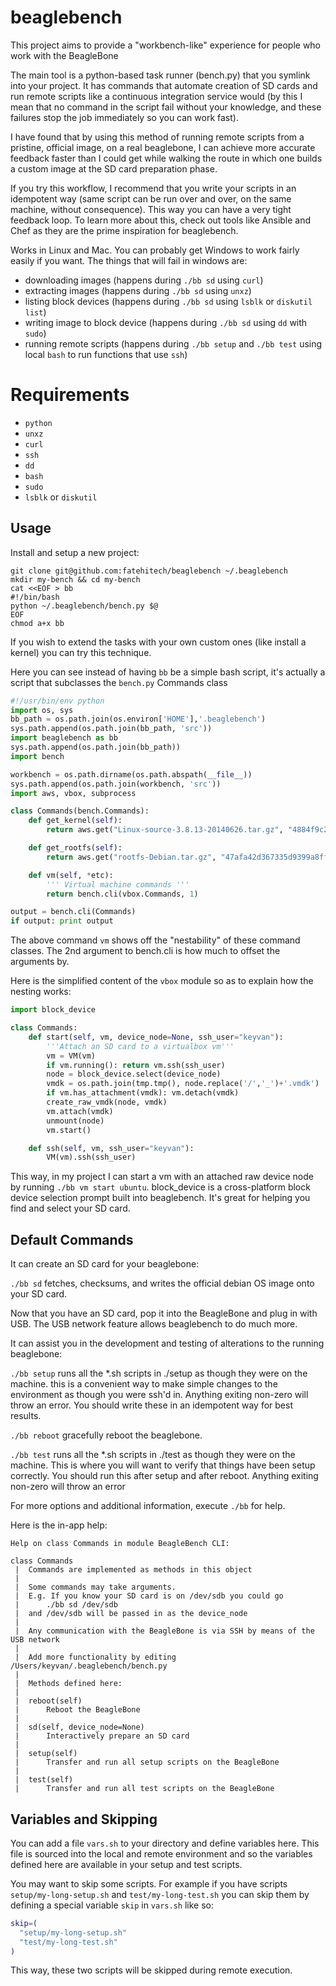 # beaglebench

This project aims to provide a "workbench-like" experience for people who work with the BeagleBone

The main tool is a python-based task runner (bench.py) that you symlink into your project. It has commands that automate creation of SD cards and run remote scripts like a continuous integration service would (by this I mean that no command in the script fail without your knowledge, and these failures stop the job immediately so you can work fast).

I have found that by using this method of running remote scripts from a pristine, official image, on a real beaglebone, I can achieve more accurate feedback faster than I could get while walking the route in which one builds a custom image at the SD card preparation phase.

If you try this workflow, I recommend that you write your scripts in an idempotent way (same script can be run over and over, on the same machine, without consequence). This way you can have a very tight feedback loop. To learn more about this, check out tools like Ansible and Chef as they are the prime inspiration for beaglebench.

Works in Linux and Mac. You can probably get Windows to work fairly easily if you want. The things that will fail in windows are:

* downloading images (happens during `./bb sd` using `curl`)
* extracting images (happens during `./bb sd` using `unxz`)
* listing block devices (happens during `./bb sd` using `lsblk` or `diskutil list`)
* writing image to block device (happens during `./bb sd` using `dd` with `sudo`)
* running remote scripts (happens during `./bb setup` and `./bb test` using local `bash` to run functions that use `ssh`)

# Requirements

* `python`
* `unxz`
* `curl`
* `ssh`
* `dd`
* `bash`
* `sudo`
* `lsblk` or `diskutil`

## Usage

Install and setup a new project:

```
git clone git@github.com:fatehitech/beaglebench ~/.beaglebench
mkdir my-bench && cd my-bench
cat <<EOF > bb
#!/bin/bash
python ~/.beaglebench/bench.py $@
EOF
chmod a+x bb
```

If you wish to extend the tasks with your own custom ones (like install a kernel) you can try this technique.

Here you can see instead of having `bb` be a simple bash script, it's actually a script that subclasses the `bench.py` Commands class

```python
#!/usr/bin/env python
import os, sys
bb_path = os.path.join(os.environ['HOME'],'.beaglebench')
sys.path.append(os.path.join(bb_path, 'src'))
import beaglebench as bb
sys.path.append(os.path.join(bb_path))
import bench

workbench = os.path.dirname(os.path.abspath(__file__))
sys.path.append(os.path.join(workbench, 'src'))
import aws, vbox, subprocess

class Commands(bench.Commands):
    def get_kernel(self):
        return aws.get("Linux-source-3.8.13-20140626.tar.gz", "4884f9c2502aecae8fe9cc9d7fa972b8")

    def get_rootfs(self):
        return aws.get("rootfs-Debian.tar.gz", "47afa42d367335d9399a8ff95b855d71")

    def vm(self, *etc):
        ''' Virtual machine commands '''
        return bench.cli(vbox.Commands, 1)

output = bench.cli(Commands)
if output: print output
```

The above command `vm` shows off the "nestability" of these command classes. The 2nd argument to bench.cli is how much to offset the arguments by.

Here is the simplified content of the `vbox` module so as to explain how the nesting works:

```python
import block_device

class Commands:
    def start(self, vm, device_node=None, ssh_user="keyvan"):
        '''Attach an SD card to a virtualbox vm'''
        vm = VM(vm)
        if vm.running(): return vm.ssh(ssh_user)
        node = block_device.select(device_node)
        vmdk = os.path.join(tmp.tmp(), node.replace('/','_')+'.vmdk')
        if vm.has_attachment(vmdk): vm.detach(vmdk)
        create_raw_vmdk(node, vmdk)
        vm.attach(vmdk)
        unmount(node)
        vm.start()

    def ssh(self, vm, ssh_user="keyvan"):
        VM(vm).ssh(ssh_user)
```

This way, in my project I can start a vm with an attached raw device node by running `./bb vm start ubuntu`. block_device is a cross-platform block device selection prompt built into beaglebench. It's great for helping you find and select your SD card.

## Default Commands

It can create an SD card for your beaglebone:

`./bb sd` fetches, checksums, and writes the official debian OS image onto your SD card.

Now that you have an SD card, pop it into the BeagleBone and plug in with USB. The USB network feature allows beaglebench to do much more.

It can assist you in the development and testing of alterations to the running beaglebone:

`./bb setup` runs all the *.sh scripts in ./setup as though they were on the machine. this is a convenient way to make simple changes to the environment as though you were ssh'd in. Anything exiting non-zero will throw an error. You should write these in an idempotent way for best results.

`./bb reboot` gracefully reboot the beaglebone.

`./bb test` runs all the *.sh scripts in ./test as though they were on the machine. This is where you will want to verify that things have been setup correctly. You should run this after setup and after reboot. Anything exiting non-zero will throw an error

For more options and additional information, execute `./bb` for help.

Here is the in-app help:

```
Help on class Commands in module BeagleBench CLI:

class Commands
 |  Commands are implemented as methods in this object
 |
 |  Some commands may take arguments.
 |  E.g. If you know your SD card is on /dev/sdb you could go
 |      ./bb sd /dev/sdb
 |  and /dev/sdb will be passed in as the device_node
 |
 |  Any communication with the BeagleBone is via SSH by means of the USB network
 |
 |  Add more functionality by editing /Users/keyvan/.beaglebench/bench.py
 |
 |  Methods defined here:
 |
 |  reboot(self)
 |      Reboot the BeagleBone
 |
 |  sd(self, device_node=None)
 |      Interactively prepare an SD card
 |
 |  setup(self)
 |      Transfer and run all setup scripts on the BeagleBone
 |
 |  test(self)
 |      Transfer and run all test scripts on the BeagleBone
```

## Variables and Skipping

You can add a file `vars.sh` to your directory and define variables here. This file is sourced into the local and remote environment and so the variables defined here are available in your setup and test scripts.

You may want to skip some scripts. For example if you have scripts `setup/my-long-setup.sh` and `test/my-long-test.sh` you can skip them by defining a special variable `skip` in `vars.sh` like so:

```bash
skip=(
  "setup/my-long-setup.sh"
  "test/my-long-test.sh"
)
```

This way, these two scripts will be skipped during remote execution.
